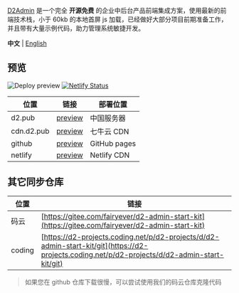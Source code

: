 [D2Admin](https://github.com/d2-projects/d2-admin) 是一个完全 **开源免费** 的企业中后台产品前端集成方案，使用最新的前端技术栈，小于 60kb 的本地首屏 js 加载，已经做好大部分项目前期准备工作，并且带有大量示例代码，助力管理系统敏捷开发。

**中文** | [English](https://github.com/d2-projects/d2-admin-start-kit)

## 预览

![Deploy preview](https://github.com/d2-projects/d2-admin-start-kit/workflows/Deploy%20preview/badge.svg)
[![Netlify Status](https://api.netlify.com/api/v1/badges/08ff8c93-f0a8-497a-a081-440b31fb3aa4/deploy-status)](https://app.netlify.com/sites/d2-admin-start-kit/deploys)

| 位置 | 链接 | 部署位置 |
| --- | --- | --- |
| d2.pub | [preview](https://d2.pub/d2-admin-start-kit/preview) | 中国服务器 |
| cdn.d2.pub | [preview](https://cdn.d2.pub/d2-admin-start-kit/preview) | 七牛云 CDN |
| github | [preview](https://d2-projects.github.io/d2-admin-start-kit) | GitHub pages |
| netlify | [preview](https://d2-admin-start-kit.netlify.com) | Netlify CDN |

## 其它同步仓库

| 位置 | 链接 |
| --- | --- |
| 码云 | [https://gitee.com/fairyever/d2-admin-start-kit](https://gitee.com/fairyever/d2-admin-start-kit) |
| coding | [https://d2-projects.coding.net/p/d2-projects/d/d2-admin-start-kit/git](https://d2-projects.coding.net/p/d2-projects/d/d2-admin-start-kit/git) |

> 如果您在 github 仓库下载很慢，可以尝试使用我们的码云仓库克隆代码